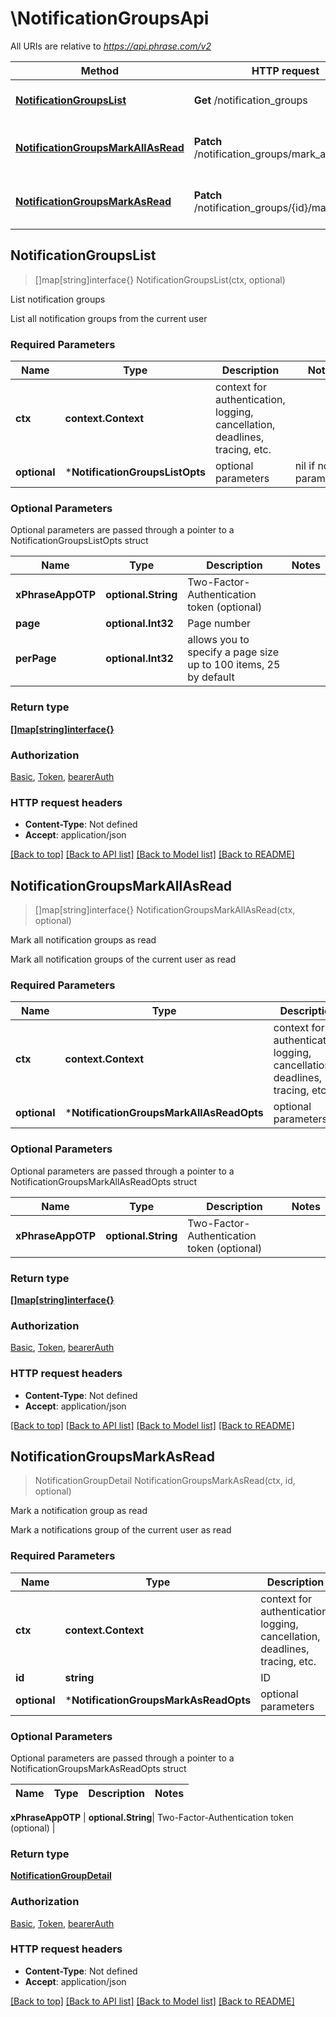 # \NotificationGroupsApi

All URIs are relative to *https://api.phrase.com/v2*

Method | HTTP request | Description
------------- | ------------- | -------------
[**NotificationGroupsList**](NotificationGroupsApi.md#NotificationGroupsList) | **Get** /notification_groups | List notification groups
[**NotificationGroupsMarkAllAsRead**](NotificationGroupsApi.md#NotificationGroupsMarkAllAsRead) | **Patch** /notification_groups/mark_all_as_read | Mark all notification groups as read
[**NotificationGroupsMarkAsRead**](NotificationGroupsApi.md#NotificationGroupsMarkAsRead) | **Patch** /notification_groups/{id}/mark_as_read | Mark a notification group as read



## NotificationGroupsList

> []map[string]interface{} NotificationGroupsList(ctx, optional)

List notification groups

List all notification groups from the current user

### Required Parameters


Name | Type | Description  | Notes
------------- | ------------- | ------------- | -------------
**ctx** | **context.Context** | context for authentication, logging, cancellation, deadlines, tracing, etc.
 **optional** | ***NotificationGroupsListOpts** | optional parameters | nil if no parameters

### Optional Parameters

Optional parameters are passed through a pointer to a NotificationGroupsListOpts struct


Name | Type | Description  | Notes
------------- | ------------- | ------------- | -------------
 **xPhraseAppOTP** | **optional.String**| Two-Factor-Authentication token (optional) | 
 **page** | **optional.Int32**| Page number | 
 **perPage** | **optional.Int32**| allows you to specify a page size up to 100 items, 25 by default | 

### Return type

[**[]map[string]interface{}**](object.md)

### Authorization

[Basic](../README.md#Basic), [Token](../README.md#Token), [bearerAuth](../README.md#bearerAuth)

### HTTP request headers

- **Content-Type**: Not defined
- **Accept**: application/json

[[Back to top]](#) [[Back to API list]](../README.md#documentation-for-api-endpoints)
[[Back to Model list]](../README.md#documentation-for-models)
[[Back to README]](../README.md)


## NotificationGroupsMarkAllAsRead

> []map[string]interface{} NotificationGroupsMarkAllAsRead(ctx, optional)

Mark all notification groups as read

Mark all notification groups of the current user as read

### Required Parameters


Name | Type | Description  | Notes
------------- | ------------- | ------------- | -------------
**ctx** | **context.Context** | context for authentication, logging, cancellation, deadlines, tracing, etc.
 **optional** | ***NotificationGroupsMarkAllAsReadOpts** | optional parameters | nil if no parameters

### Optional Parameters

Optional parameters are passed through a pointer to a NotificationGroupsMarkAllAsReadOpts struct


Name | Type | Description  | Notes
------------- | ------------- | ------------- | -------------
 **xPhraseAppOTP** | **optional.String**| Two-Factor-Authentication token (optional) | 

### Return type

[**[]map[string]interface{}**](object.md)

### Authorization

[Basic](../README.md#Basic), [Token](../README.md#Token), [bearerAuth](../README.md#bearerAuth)

### HTTP request headers

- **Content-Type**: Not defined
- **Accept**: application/json

[[Back to top]](#) [[Back to API list]](../README.md#documentation-for-api-endpoints)
[[Back to Model list]](../README.md#documentation-for-models)
[[Back to README]](../README.md)


## NotificationGroupsMarkAsRead

> NotificationGroupDetail NotificationGroupsMarkAsRead(ctx, id, optional)

Mark a notification group as read

Mark a notifications group of the current user as read

### Required Parameters


Name | Type | Description  | Notes
------------- | ------------- | ------------- | -------------
**ctx** | **context.Context** | context for authentication, logging, cancellation, deadlines, tracing, etc.
**id** | **string**| ID | 
 **optional** | ***NotificationGroupsMarkAsReadOpts** | optional parameters | nil if no parameters

### Optional Parameters

Optional parameters are passed through a pointer to a NotificationGroupsMarkAsReadOpts struct


Name | Type | Description  | Notes
------------- | ------------- | ------------- | -------------

 **xPhraseAppOTP** | **optional.String**| Two-Factor-Authentication token (optional) | 

### Return type

[**NotificationGroupDetail**](notification_group_detail.md)

### Authorization

[Basic](../README.md#Basic), [Token](../README.md#Token), [bearerAuth](../README.md#bearerAuth)

### HTTP request headers

- **Content-Type**: Not defined
- **Accept**: application/json

[[Back to top]](#) [[Back to API list]](../README.md#documentation-for-api-endpoints)
[[Back to Model list]](../README.md#documentation-for-models)
[[Back to README]](../README.md)

